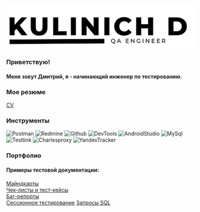 <div id="header" align="center">
  <img src="https://github.com/KulinichD/KulinichD/blob/main/assets/Header.png"/>
</div>

### Приветствую!
#### Меня зовут Дмитрий, я - начинающий инженер по тестированию. 

### Мое резюме
[CV](https://drive.google.com/file/d/1089mZWN5i2cDH-omMX1B52C_A0Tnuy4B/view?usp=sharing/)

### Инструменты

![Postman](https://img.shields.io/badge/Postman-000000?logo=Postman&logoColor=orange&style=for-the-badge)
![Redmine](https://img.shields.io/badge/Redmine-000000?logo=Redmine&logoColor=red&style=for-the-badge)
![Github](https://img.shields.io/badge/Github-000000?logo=Github&logoColor=white&style=for-the-badge)
![DevTools](https://img.shields.io/badge/DevTools-000000?logo=googlechrome&logoColor=007ACC&style=for-the-badge)
![AndroidStudio](https://img.shields.io/badge/AndroidStudio-000000?logo=AndroidStudio&logoColor=44DD8A&style=for-the-badge)
![MySql](https://img.shields.io/badge/MySql-000000?logo=MySql&logoColor=015B85&style=for-the-badge)
![Testlink](https://img.shields.io/badge/Testlink-000000?logo=Testlink&logoColor=black&style=for-the-badge)
![Charlesproxy](https://img.shields.io/badge/Charlesproxy-000000?logo=Charlesproxy&logoColor=white&style=for-the-badge)
![YandexTracker](https://img.shields.io/badge/YandexTracker-000000?logo=Yandex&logoColor=red&style=for-the-badge)

### Портфолио
#### Примеры тестовой документации:
[Майндкарты](https://github.com/KulinichD/Mindmaps.git)  
[Чек-листы и тест-кейсы](https://github.com/KulinichD/Checklists-and-Test-cases.git)  
[Баг-репорты](https://github.com/KulinichD/Bug-reports.git)  
[Сессионное тестирование](https://github.com/KulinichD/Testing-sessions.git)
[Запросы SQL](https://github.com/KulinichD/SQL.git)
  



